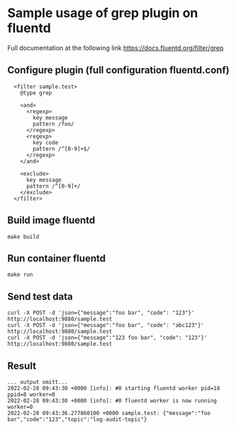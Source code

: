 
# Sample usage of grep plugin on fluentd

Full documentation at the following link https://docs.fluentd.org/filter/grep

## Configure plugin (full configuration fluentd.conf)
````
  <filter sample.test>
    @type grep

    <and>
      <regexp>
        key message
        pattern /foo/
      </regexp>
      <regexp>
        key code
        pattern /^[0-9]+$/
      </regexp>
    </and>

    <exclude>
      key message
      pattern /^[0-9]+/
    </exclude>
  </filter>
````

## Build image fluentd
````
make build
````

## Run container fluentd
````
make run
````

## Send test data
````
curl -X POST -d 'json={"message":"foo bar", "code": "123"}' http://localhost:9880/sample.test
curl -X POST -d 'json={"message":"foo bar", "code": "abc123"}' http://localhost:9880/sample.test
curl -X POST -d 'json={"message":"123 foo bar", "code": "123"}' http://localhost:9880/sample.test
````

## Result
````
... output omitt...
2022-02-28 09:43:30 +0000 [info]: #0 starting fluentd worker pid=18 ppid=8 worker=0
2022-02-28 09:43:30 +0000 [info]: #0 fluentd worker is now running worker=0
2022-02-28 09:43:36.277860100 +0000 sample.test: {"message":"foo bar","code":"123","topic":"log-audit-topic"}
````
